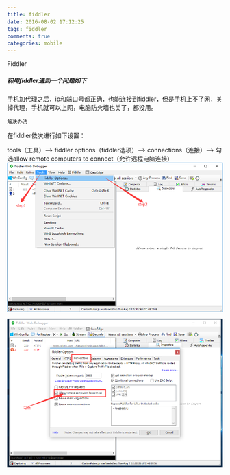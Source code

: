 ```yaml
---
title: fiddler
date: 2016-08-02 17:12:25
tags: fiddler
comments: true
categories: mobile
---
```

Fiddler

<!-- more -->

##### 初用fiddler遇到一个问题如下

手机加代理之后，ip和端口号都正确，也能连接到fiddler，但是手机上不了网，关掉代理，手机就可以上网，电脑防火墙也关了，都没用。

`解决办法`

在fiddler依次进行如下设置：

tools（工具）——> fiddler options（fiddler选项）——> connections（连接）——> 勾选allow remote computers to connect（允许远程电脑连接）
![step1](fiddler/step1.png)

![step2](fiddler/step2.png)